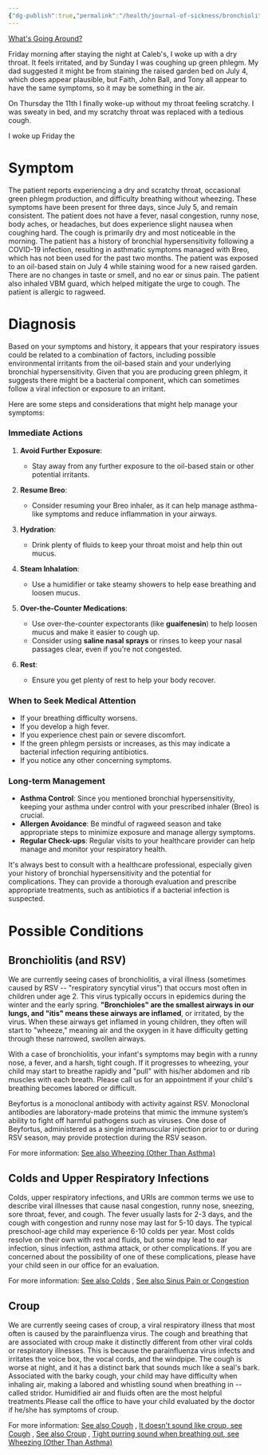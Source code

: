 ```yaml
---
{"dg-publish":true,"permalink":"/health/journal-of-sickness/bronchiolitis-and-rsv-july-5-2024/","tags":["timeline","sick"]}
---
```



[What's Going Around?](https://kesslerpediatrics.com/Resources/Medical-Library/What-s-Going-Around)

Friday morning after staying the night at Caleb's, I woke up with a dry throat. It feels irritated, and by Sunday I was coughing up green phlegm. My dad suggested it might be from staining the raised garden bed on July 4, which does appear plausible, but Faith, John Ball, and Tony all appear to have the same symptoms, so it may be something in the air.

On Thursday the 11th I finally woke-up without my throat feeling scratchy. I was sweaty in bed, and my scratchy throat was replaced with a tedious cough.

I woke up Friday the 
# Symptom

The patient reports experiencing a dry and scratchy throat, occasional green phlegm production, and difficulty breathing without wheezing. These symptoms have been present for three days, since July 5, and remain consistent. The patient does not have a fever, nasal congestion, runny nose, body aches, or headaches, but does experience slight nausea when coughing hard. The cough is primarily dry and most noticeable in the morning. The patient has a history of bronchial hypersensitivity following a COVID-19 infection, resulting in asthmatic symptoms managed with Breo, which has not been used for the past two months. The patient was exposed to an oil-based stain on July 4 while staining wood for a new raised garden. There are no changes in taste or smell, and no ear or sinus pain. The patient also inhaled VBM guard, which helped mitigate the urge to cough. The patient is allergic to ragweed.

# Diagnosis

Based on your symptoms and history, it appears that your respiratory issues could be related to a combination of factors, including possible environmental irritants from the oil-based stain and your underlying bronchial hypersensitivity. Given that you are producing green phlegm, it suggests there might be a bacterial component, which can sometimes follow a viral infection or exposure to an irritant.

Here are some steps and considerations that might help manage your symptoms:

### Immediate Actions

1. **Avoid Further Exposure**:
    - Stay away from any further exposure to the oil-based stain or other potential irritants.

2. **Resume Breo**:
    - Consider resuming your Breo inhaler, as it can help manage asthma-like symptoms and reduce inflammation in your airways.

3. **Hydration**:
    - Drink plenty of fluids to keep your throat moist and help thin out mucus.

4. **Steam Inhalation**:
    - Use a humidifier or take steamy showers to help ease breathing and loosen mucus.

5. **Over-the-Counter Medications**:
    - Use over-the-counter expectorants (like **guaifenesin**) to help loosen mucus and make it easier to cough up.
    - Consider using **saline nasal sprays** or rinses to keep your nasal passages clear, even if you're not congested.

6. **Rest**:
    - Ensure you get plenty of rest to help your body recover.

### When to Seek Medical Attention

- If your breathing difficulty worsens.
- If you develop a high fever.
- If you experience chest pain or severe discomfort.
- If the green phlegm persists or increases, as this may indicate a bacterial infection requiring antibiotics.
- If you notice any other concerning symptoms.

### Long-term Management

- **Asthma Control**: Since you mentioned bronchial hypersensitivity, keeping your asthma under control with your prescribed inhaler (Breo) is crucial.
- **Allergen Avoidance**: Be mindful of ragweed season and take appropriate steps to minimize exposure and manage allergy symptoms.
- **Regular Check-ups**: Regular visits to your healthcare provider can help manage and monitor your respiratory health.

It's always best to consult with a healthcare professional, especially given your history of bronchial hypersensitivity and the potential for complications. They can provide a thorough evaluation and prescribe appropriate treatments, such as antibiotics if a bacterial infection is suspected.

# Possible Conditions

## Bronchiolitis (and RSV)

We are currently seeing cases of bronchiolitis, a viral illness (sometimes caused by RSV -- "respiratory syncytial virus") that occurs most often in children under age 2. This virus typically occurs in epidemics during the winter and the early spring. **"Bronchioles" are the smallest airways in our lungs, and "itis" means these airways are inflamed**, or irritated, by the virus. When these airways get inflamed in young children, they often will start to "wheeze," meaning air and the oxygen in it have difficulty getting through these narrowed, swollen airways.

With a case of bronchiolitis, your infant's symptoms may begin with a runny nose, a fever, and a harsh, tight cough. If it progresses to wheezing, your child may start to breathe rapidly and "pull" with his/her abdomen and rib muscles with each breath. Please call us for an appointment if your child's breathing becomes labored or difficult.

Beyfortus is a monoclonal antibody with activity against RSV. Monoclonal antibodies are laboratory-made proteins that mimic the immune system’s ability to fight off harmful pathogens such as viruses. One dose of Beyfortus, administered as a single intramuscular injection prior to or during RSV season, may provide protection during the RSV season.

For more information: [See also Wheezing (Other Than Asthma)](https://kesslerpediatrics.com/Resources/Is-Your-Child-Sick/Wheezing-Other-Than-Asthma)

## Colds and Upper Respiratory Infections

Colds, upper respiratory infections, and URIs are common terms we use to describe viral illnesses that cause nasal congestion, runny nose, sneezing, sore throat, fever, and cough. The fever usually lasts for 2-3 days, and the cough with congestion and runny nose may last for 5-10 days. The typical preschool-age child may experience 6-10 colds per year. Most colds resolve on their own with rest and fluids, but some may lead to ear infection, sinus infection, asthma attack, or other complications. If you are concerned about the possibility of one of these complications, please have your child seen in our office for an evaluation.

For more information: [See also Colds](https://kesslerpediatrics.com/Resources/Is-Your-Child-Sick/Colds) , [See also Sinus Pain or Congestion](https://kesslerpediatrics.com/Resources/Is-Your-Child-Sick/Sinus-Pain-or-Congestion)

## Croup

We are currently seeing cases of croup, a viral respiratory illness that most often is caused by the parainfluenza virus. The cough and breathing that are associated with croup make it distinctly different from other viral colds or respiratory illnesses. This is because the parainfluenza virus infects and irritates the voice box, the vocal cords, and the windpipe. The cough is worse at night, and it has a distinct bark that sounds much like a seal's bark. Associated with the barky cough, your child may have difficulty when inhaling air, making a labored and whistling sound when breathing in -- called stridor. Humidified air and fluids often are the most helpful treatments.Please call the office to have your child evaluated by the doctor if he/she has symptoms of croup.

For more information: [See also Cough](https://kesslerpediatrics.com/Resources/Is-Your-Child-Sick/Cough) , [It doesn't sound like croup, see Cough](https://kesslerpediatrics.com/Resources/Is-Your-Child-Sick/Cough) , [See also Croup](https://kesslerpediatrics.com/Resources/Is-Your-Child-Sick/Croup) , [Tight purring sound when breathing out, see Wheezing (Other Than Asthma)](https://kesslerpediatrics.com/Resources/Is-Your-Child-Sick/Wheezing-Other-Than-Asthma)
